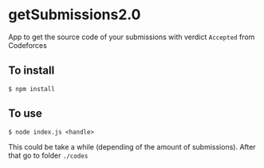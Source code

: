 # getSubmissions2.0
App to get the source code of your submissions with verdict ```Accepted``` from Codeforces

## To install
```
$ npm install
```

## To use
```
$ node index.js <handle>
```

This could be take a while (depending of the amount of submissions). After that go to folder ```./codes```
